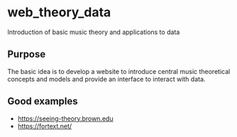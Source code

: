 # web_theory_data
Introduction of basic music theory and applications to data

## Purpose
The basic idea is to develop a website to introduce central music theoretical concepts and models and
provide an interface to interact with data.

## Good examples
- https://seeing-theory.brown.edu
- https://fortext.net/
